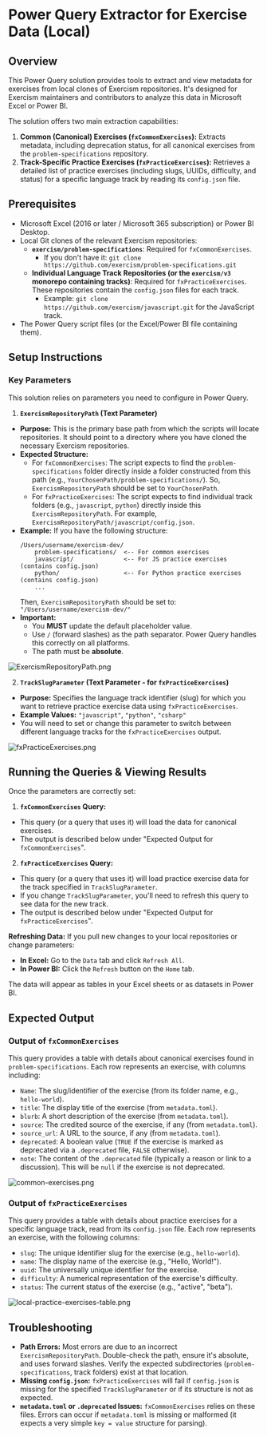 # Power Query Extractor for Exercise Data (Local)

## Overview

This Power Query solution provides tools to extract and view metadata for exercises from local clones of Exercism repositories. It's designed for Exercism maintainers and contributors to analyze this data in Microsoft Excel or Power BI.

The solution offers two main extraction capabilities:
1.  **Common (Canonical) Exercises (`fxCommonExercises`):** Extracts metadata, including deprecation status, for all canonical exercises from the `problem-specifications` repository.
2.  **Track-Specific Practice Exercises (`fxPracticeExercises`):** Retrieves a detailed list of practice exercises (including slugs, UUIDs, difficulty, and status) for a specific language track by reading its `config.json` file.

## Prerequisites

* Microsoft Excel (2016 or later / Microsoft 365 subscription) or Power BI Desktop.
* Local Git clones of the relevant Exercism repositories:
  * **`exercism/problem-specifications`**: Required for `fxCommonExercises`.
    * If you don't have it: `git clone https://github.com/exercism/problem-specifications.git`
  * **Individual Language Track Repositories (or the `exercism/v3` monorepo containing tracks)**: Required for `fxPracticeExercises`. These repositories contain the `config.json` files for each track.
    * Example: `git clone https://github.com/exercism/javascript.git` for the JavaScript track.
* The Power Query script files (or the Excel/Power BI file containing them).

## Setup Instructions

### Key Parameters

This solution relies on parameters you need to configure in Power Query.

1.  **`ExercismRepositoryPath` (Text Parameter)**
  * **Purpose:** This is the primary base path from which the scripts will locate repositories. It should point to a directory where you have cloned the necessary Exercism repositories.
  * **Expected Structure:**
    * For `fxCommonExercises`: The script expects to find the `problem-specifications` folder directly inside a folder constructed from this path (e.g., `YourChosenPath/problem-specifications/`). So, `ExercismRepositoryPath` should be set to `YourChosenPath`.
    * For `fxPracticeExercises`: The script expects to find individual track folders (e.g., `javascript`, `python`) directly inside this `ExercismRepositoryPath`. For example, `ExercismRepositoryPath/javascript/config.json`.
  * **Example:** If you have the following structure:
      ```
      /Users/username/exercism-dev/
          problem-specifications/  <-- For common exercises
          javascript/              <-- For JS practice exercises (contains config.json)
          python/                  <-- For Python practice exercises (contains config.json)
          ...
      ```
    Then, `ExercismRepositoryPath` should be set to: `"/Users/username/exercism-dev/"`
  * **Important:**
    * You **MUST** update the default placeholder value.
    * Use `/` (forward slashes) as the path separator. Power Query handles this correctly on all platforms.
    * The path must be **absolute**.

![ExercismRepositoryPath.png](../../assets/ExercismRepositoryPath.png)

2.  **`TrackSlugParameter` (Text Parameter - for `fxPracticeExercises`)**
  * **Purpose:** Specifies the language track identifier (slug) for which you want to retrieve practice exercise data using `fxPracticeExercises`.
  * **Example Values:** `"javascript"`, `"python"`, `"csharp"`
  * You will need to set or change this parameter to switch between different language tracks for the `fxPracticeExercises` output.

![fxPracticeExercises.png](../../assets/fxPracticeExercises.png)

## Running the Queries & Viewing Results

Once the parameters are correctly set:

1.  **`fxCommonExercises` Query:**
  * This query (or a query that uses it) will load the data for canonical exercises.
  * The output is described below under "Expected Output for `fxCommonExercises`".

2.  **`fxPracticeExercises` Query:**
  * This query (or a query that uses it) will load practice exercise data for the track specified in `TrackSlugParameter`.
  * If you change `TrackSlugParameter`, you'll need to refresh this query to see data for the new track.
  * The output is described below under "Expected Output for `fxPracticeExercises`".

**Refreshing Data:**
If you pull new changes to your local repositories or change parameters:
* **In Excel:** Go to the `Data` tab and click `Refresh All`.
* **In Power BI:** Click the `Refresh` button on the `Home` tab.

The data will appear as tables in your Excel sheets or as datasets in Power BI.

## Expected Output

### Output of `fxCommonExercises`

This query provides a table with details about canonical exercises found in `problem-specifications`. Each row represents an exercise, with columns including:

* `Name`: The slug/identifier of the exercise (from its folder name, e.g., `hello-world`).
* `title`: The display title of the exercise (from `metadata.toml`).
* `blurb`: A short description of the exercise (from `metadata.toml`).
* `source`: The credited source of the exercise, if any (from `metadata.toml`).
* `source_url`: A URL to the source, if any (from `metadata.toml`).
* `deprecated`: A boolean value (`TRUE` if the exercise is marked as deprecated via a `.deprecated` file, `FALSE` otherwise).
* `note`: The content of the `.deprecated` file (typically a reason or link to a discussion). This will be `null` if the exercise is not deprecated.

![common-exercises.png](../../assets/common-exercises.png)

### Output of `fxPracticeExercises`

This query provides a table with details about practice exercises for a specific language track, read from its `config.json` file. Each row represents an exercise, with the following columns:

* `slug`: The unique identifier slug for the exercise (e.g., `hello-world`).
* `name`: The display name of the exercise (e.g., "Hello, World!").
* `uuid`: The universally unique identifier for the exercise.
* `difficulty`: A numerical representation of the exercise's difficulty.
* `status`: The current status of the exercise (e.g., "active", "beta").

![local-practice-exercises-table.png](../../assets/local-practice-exercises-table.png)

## Troubleshooting

* **Path Errors:** Most errors are due to an incorrect `ExercismRepositoryPath`. Double-check the path, ensure it's absolute, and uses forward slashes. Verify the expected subdirectories (`problem-specifications`, track folders) exist at that location.
* **Missing `config.json`:** `fxPracticeExercises` will fail if `config.json` is missing for the specified `TrackSlugParameter` or if its structure is not as expected.
* **`metadata.toml` or `.deprecated` Issues:** `fxCommonExercises` relies on these files. Errors can occur if `metadata.toml` is missing or malformed (it expects a very simple `key = value` structure for parsing).
